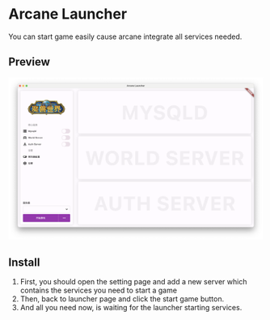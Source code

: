 # Arcane Launcher

You can start game easily cause arcane integrate all services needed.

## Preview

![launcher](./screenshot/launcher.png)

## Install

1. First, you should open the setting page and add a new server which contains the services you need to start a game
2. Then, back to launcher page and click the start game button.
3. And all you need now, is waiting for the launcher starting services.

